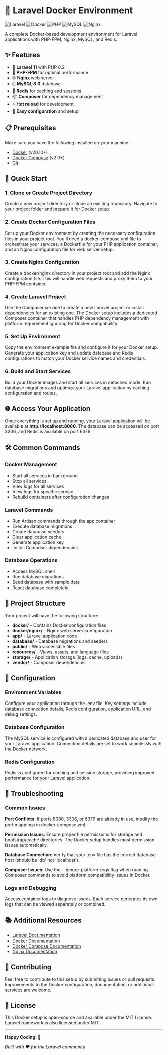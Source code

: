 # 🐳 Laravel Docker Environment

![Laravel](https://img.shields.io/badge/laravel-%23FF2D20.svg?style=for-the-badge&logo=laravel&logoColor=white)
![Docker](https://img.shields.io/badge/docker-%230db7ed.svg?style=for-the-badge&logo=docker&logoColor=white)
![PHP](https://img.shields.io/badge/php-%23777BB4.svg?style=for-the-badge&logo=php&logoColor=white)
![MySQL](https://img.shields.io/badge/mysql-%2300000f.svg?style=for-the-badge&logo=mysql&logoColor=white)
![Nginx](https://img.shields.io/badge/nginx-%23009639.svg?style=for-the-badge&logo=nginx&logoColor=white)

A complete Docker-based development environment for Laravel applications with PHP-FPM, Nginx, MySQL, and Redis.

## ✨ Features

- 🚀 **Laravel 11** with PHP 8.2
- 🐘 **PHP-FPM** for optimal performance
- 🌐 **Nginx** web server
- 🗄️ **MySQL 8.0** database
- 🔄 **Redis** for caching and sessions
- 📦 **Composer** for dependency management
- ⚡ **Hot reload** for development
- 🔧 **Easy configuration** and setup

## 📋 Prerequisites

Make sure you have the following installed on your machine:

- [Docker](https://www.docker.com/get-started) (v20.10+)
- [Docker Compose](https://docs.docker.com/compose/install/) (v2.0+)
- [Git](https://git-scm.com/)

## 🚀 Quick Start

### 1. Clone or Create Project Directory

Create a new project directory or clone an existing repository. Navigate to your project folder and prepare it for Docker setup.

### 2. Create Docker Configuration Files

Set up your Docker environment by creating the necessary configuration files in your project root. You'll need a docker-compose.yml file to orchestrate your services, a Dockerfile for your PHP application container, and an Nginx configuration file for web server setup.

### 3. Create Nginx Configuration

Create a docker/nginx directory in your project root and add the Nginx configuration file. This will handle web requests and proxy them to your PHP-FPM container.

### 4. Create Laravel Project

Use the Composer service to create a new Laravel project or install dependencies for an existing one. The Docker setup includes a dedicated Composer container that handles PHP dependency management with platform requirement ignoring for Docker compatibility.

### 5. Set Up Environment

Copy the environment example file and configure it for your Docker setup. Generate your application key and update database and Redis configurations to match your Docker service names and credentials.

### 6. Build and Start Services

Build your Docker images and start all services in detached mode. Run database migrations and optimize your Laravel application by caching configuration and routes.

## 🌐 Access Your Application

Once everything is set up and running, your Laravel application will be available at **http://localhost:8080**. The database can be accessed on port 3306, and Redis is available on port 6379.

## 🛠️ Common Commands

### Docker Management

- Start all services in background
- Stop all services
- View logs for all services
- View logs for specific service
- Rebuild containers after configuration changes

### Laravel Commands

- Run Artisan commands through the app container
- Execute database migrations
- Create database seeders
- Clear application cache
- Generate application key
- Install Composer dependencies

### Database Operations

- Access MySQL shell
- Run database migrations
- Seed database with sample data
- Reset database completely

## 📁 Project Structure

Your project will have the following structure:

- **docker/** - Contains Docker configuration files
- **docker/nginx/** - Nginx web server configuration
- **app/** - Laravel application code
- **database/** - Database migrations and seeders
- **public/** - Web-accessible files
- **resources/** - Views, assets, and language files
- **storage/** - Application storage (logs, cache, uploads)
- **vendor/** - Composer dependencies

## 🔧 Configuration

### Environment Variables

Configure your application through the .env file. Key settings include database connection details, Redis configuration, application URL, and debug settings.

### Database Configuration

The MySQL service is configured with a dedicated database and user for your Laravel application. Connection details are set to work seamlessly with the Docker network.

### Redis Configuration

Redis is configured for caching and session storage, providing improved performance for your Laravel application.

## 🐛 Troubleshooting

### Common Issues

**Port Conflicts**: If ports 8080, 3306, or 6379 are already in use, modify the port mappings in docker-compose.yml.

**Permission Issues**: Ensure proper file permissions for storage and bootstrap/cache directories. The Docker setup handles most permission issues automatically.

**Database Connection**: Verify that your .env file has the correct database host (should be 'db' not 'localhost').

**Composer Issues**: Use the --ignore-platform-reqs flag when running Composer commands to avoid platform compatibility issues in Docker.

### Logs and Debugging

Access container logs to diagnose issues. Each service generates its own logs that can be viewed separately or combined.

## 📚 Additional Resources

- [Laravel Documentation](https://laravel.com/docs)
- [Docker Documentation](https://docs.docker.com/)
- [Docker Compose Documentation](https://docs.docker.com/compose/)
- [Nginx Documentation](https://nginx.org/en/docs/)

## 🤝 Contributing

Feel free to contribute to this setup by submitting issues or pull requests. Improvements to the Docker configuration, documentation, or additional services are welcome.

## 📄 License

This Docker setup is open-source and available under the MIT License. Laravel framework is also licensed under MIT.

---

**Happy Coding! 🚀**

_Built with ❤️ for the Laravel community_
